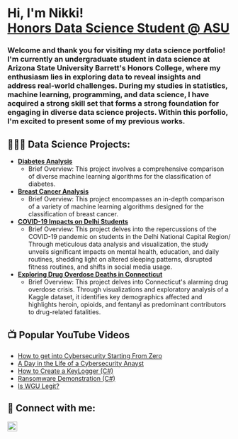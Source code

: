 <h1>Hi, I'm Nikki! <br/><a href="https://www.linkedin.com/in/nikki-la/">Honors Data Science Student @ ASU</a></h1>
<h3>Welcome and thank you for visiting my data science portfolio! I'm currently an undergraduate student in data science at Arizona State University Barrett's Honors College, where my enthusiasm lies in exploring data to reveal insights and address real-world challenges. During my studies in statistics, machine learning, programming, and data science, I have acquired a strong skill set that forms a strong foundation for engaging in diverse data science projects. Within this porfolio, I'm excited to present some of my previous works.</h3>

<h2>👩🏻‍💻 Data Science Projects:</h2>

- <b>[Diabetes Analysis](https://github.com/joshmadakor1/Algorithms-Practice)</b>
  - Brief Overview: This project involves a comprehensive comparison of diverse machine learning algorithms for the classification of diabetes.
- <b>[Breast Cancer Analysis](https://github.com/joshmadakor1/Algorithms-Practice)</b>
  - Brief Overview: This project encompasses an in-depth comparison of a variety of machine learning algorithms designed for the classification of breast cancer.
- <b>[COVID-19 Impacts on Delhi Students](https://github.com/joshmadakor1/Algorithms-Practice)</b>
  - Brief Overview: This project delves into the repercussions of the COVID-19 pandemic on students in the Delhi National Capital Region/ Through meticulous data analysis and visualization, the study unveils significant impacts on mental health, education, and daily routines, shedding light on altered sleeping patterns, disrupted fitness routines, and shifts in social media usage.
- <b>[Exploring Drug Overdose Deaths in Connecticut](https://github.com/joshmadakor1/Algorithms-Practice)</b>
  - Brief Overview: This project delves into Connecticut's alarming drug overdose crisis. Through visualizations and exploratory analysis of a Kaggle dataset, it identifies key demographics affected and highlights heroin, opioids, and fentanyl as predominant contributors to drug-related fatalities. 

<h2>📺 Popular YouTube Videos</h2>

- [How to get into Cybersecurity Starting From Zero](https://www.youtube.com/watch?v=a83ASGn_V_s)
- [A Day in the Life of a Cybersecurity Anayst](https://www.youtube.com/watch?v=uHy3oM7NnoU)
- [How to Create a KeyLogger (C#)](https://www.youtube.com/watch?v=N-L9hklSlNk)
- [Ransomware Demonstration (C#)](https://www.youtube.com/watch?v=OfvdQeh79s0)
- [Is WGU Legit?](https://www.youtube.com/watch?v=E2MwRWxDBkA)

<h2> 🤳 Connect with me:</h2>

[<img align="left" alt="JoshMadakor | LinkedIn" width="22px" src="https://cdn.jsdelivr.net/npm/simple-icons@v3/icons/linkedin.svg" />][linkedin]

[linkedin]: https://linkedin.com/in/nikki-la

<!--
**joshmadakor1/joshmadakor1** is a ✨ _special_ ✨ repository because its `README.md` (this file) appears on your GitHub profile.

Here are some ideas to get you started:

- 🔭 I’m currently working on ...
- 🌱 I’m currently learning ...
- 👯 I’m looking to collaborate on ...
- 🤔 I’m looking for help with ...
- 💬 Ask me about ...
- 📫 How to reach me: ...
- 😄 Pronouns: ...
- ⚡ Fun fact: ...
-->
